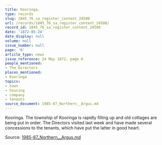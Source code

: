 ```yaml
---
title: Kooringa.
type: records
slug: 1845_76_sa_register_content_24580
url: /records/1845_76_sa_register_content_24580/
record_id: 1845_76_sa_register_content_24580
date: '1872-05-24'
date_display: null
volume: null
issue_number: null
page: '6'
article_type: news
issue_reference: 24 May 1872, page 6
people_mentioned:
- The Directors
places_mentioned:
- Kooringa
topics:
- town
- housing
- company
- tenants
source_document: 1985-87_Northern__Argus.md
---
```


Kooringa.  The township of Kooringa is rapidly filling up and old cottages are being put in order.  The Directors visited last week and have made several concessions to the tenants, which have put the latter in good heart.

Source: [1985-87_Northern__Argus.md](/downloads/markdown/1985-87_Northern__Argus.md)
